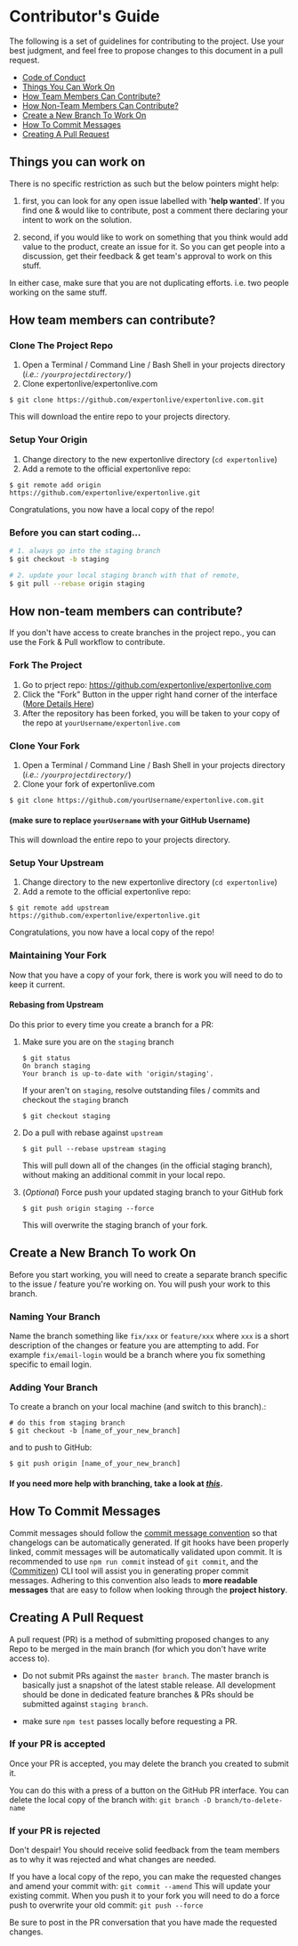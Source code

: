# Contributor's Guide

The following is a set of guidelines for contributing to the project. Use your best judgment, and feel free to propose changes to this document in a pull request. 

- [Code of Conduct](./CODE_OF_CONDUCT.md)
- [Things You Can Work On](#things-you-can-work-on)
- [How Team Members Can Contribute?](#how-team-members-can-contribute)
- [How Non-Team Members Can Contribute?](#how-non-team-members-can-contribute)
- [Create a New Branch To Work On](#create-a-new-branch-to-work-on)
- [How To Commit Messages](#how-to-commit-messages)
- [Creating A Pull Request](#creating-a-pull-request)


## Things you can work on 
There is no specific restriction as such but the below pointers might help: 

1. first, you can look for any open issue labelled with '**help wanted**'. If you find one & would like to contribute, post a comment there declaring your intent to work on the solution.

2. second, if you would like to work on something that you think would add value to the product, create an issue for it. So you can get people into a discussion, get their feedback & get team's approval to work on this stuff.

In either case, make sure that you are not duplicating efforts. i.e. two people working on the same stuff.


## How team members can contribute?

### Clone The Project Repo

1. Open a Terminal / Command Line / Bash Shell in your projects directory (_i.e.: `/yourprojectdirectory/`_)
2. Clone expertonlive/expertonlive.com

```shell
$ git clone https://github.com/expertonlive/expertonlive.com.git
```

This will download the entire repo to your projects directory.

### Setup Your Origin

1. Change directory to the new expertonlive directory (`cd expertonlive`)
2. Add a remote to the official expertonlive repo:

```shell
$ git remote add origin https://github.com/expertonlive/expertonlive.git
```

Congratulations, you now have a local copy of the repo!

### Before you can start coding...

```bash
# 1. always go into the staging branch 
$ git checkout -b staging

# 2. update your local staging branch with that of remote,
$ git pull --rebase origin staging

```

## How non-team members can contribute?

If you don't have access to create branches in the project repo., you can use the Fork & Pull workflow to contribute.

### Fork The Project

1. Go to prject repo: <https://github.com/expertonlive/expertonlive.com>
2. Click the "Fork" Button in the upper right hand corner of the interface ([More Details Here](https://help.github.com/articles/fork-a-repo/))
3. After the repository has been forked, you will be taken to your copy of the repo at `yourUsername/expertonlive.com`

### Clone Your Fork

1. Open a Terminal / Command Line / Bash Shell in your projects directory (_i.e.: `/yourprojectdirectory/`_)
2. Clone your fork of expertonlive.com

```shell
$ git clone https://github.com/yourUsername/expertonlive.com.git
```

#### (make sure to replace `yourUsername` with your GitHub Username)

This will download the entire repo to your projects directory.

### Setup Your Upstream

1. Change directory to the new expertonlive directory (`cd expertonlive`)
2. Add a remote to the official expertonlive repo:

```shell
$ git remote add upstream https://github.com/expertonlive/expertonlive.git
```

Congratulations, you now have a local copy of the repo!

### Maintaining Your Fork

Now that you have a copy of your fork, there is work you will need to do to keep it current.

#### **Rebasing from Upstream**

Do this prior to every time you create a branch for a PR:

1. Make sure you are on the `staging` branch

   ```shell
   $ git status
   On branch staging
   Your branch is up-to-date with 'origin/staging'.
   ```  
   If your aren't on `staging`, resolve outstanding files / commits and checkout the `staging` branch

   ```shell
   $ git checkout staging
   ```

2. Do a pull with rebase against `upstream`

   ```shell
   $ git pull --rebase upstream staging
   ```

   This will pull down all of the changes (in the official staging branch), without making an additional commit in your local repo.

3. (_Optional_) Force push your updated staging branch to your GitHub fork

   ```shell
   $ git push origin staging --force
   ```

   This will overwrite the staging branch of your fork.


## Create a New Branch To work On

Before you start working, you will need to create a separate branch specific to the issue / feature you're working on. You will push your work to this branch.

### Naming Your Branch

Name the branch something like `fix/xxx` or `feature/xxx` where `xxx` is a short description of the changes or feature you are attempting to add. For example `fix/email-login` would be a branch where you fix something specific to email login.

### Adding Your Branch

To create a branch on your local machine (and switch to this branch).:

```shell
# do this from staging branch 
$ git checkout -b [name_of_your_new_branch]
```

and to push to GitHub:

```shell
$ git push origin [name_of_your_new_branch]
```

#### If you need more help with branching, take a look at _[this](https://github.com/Kunena/Kunena-Forum/wiki/Create-a-new-branch-with-git-and-manage-branches)_.


## How To Commit Messages

Commit messages should follow the [commit message convention](./COMMIT_CONVENTION.md) so that changelogs can be automatically generated. If git hooks have been properly linked, commit messages will be automatically validated upon commit. It is recommended to use `npm run commit` instead of `git commit`, and the ([Commitizen](https://github.com/commitizen/cz-cli)) CLI tool will assist you in generating proper commit messages. Adhering to this convention also leads to **more readable messages** that are easy to follow when looking through the **project history**.

## Creating A Pull Request

A pull request (PR) is a method of submitting proposed changes to any Repo to be merged in the main branch (for which you don't have write access to).

- Do not submit PRs against the `master branch`. The master branch is basically just a snapshot of the latest stable release. All development should be done in dedicated feature branches & PRs should be submitted against `staging branch`.

- make sure `npm test` passes locally before requesting a PR.

### If your PR is accepted

Once your PR is accepted, you may delete the branch you created to submit it.

You can do this with a press of a button on the GitHub PR interface. You can
delete the local copy of the branch with: `git branch -D branch/to-delete-name`

### If your PR is rejected

Don't despair! You should receive solid feedback from the team members as to
why it was rejected and what changes are needed.

If you have a local copy of the repo, you can make the requested changes and
amend your commit with: `git commit --amend` This will update your existing
commit. When you push it to your fork you will need to do a force push to
overwrite your old commit: `git push --force`

Be sure to post in the PR conversation that you have made the requested changes.
